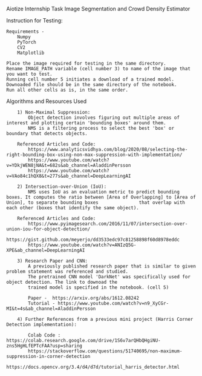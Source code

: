 Aiotize Internship Task
Image Segmentation and Crowd Density Estimator

Instruction for Testing:

    Requirements -
        Numpy
        PyTorch
        CV2
        Matplotlib

    Place the image required for testing in the same directory.
    Rename IMAGE_PATH variable (cell number 3) to name of the image that you want to test.
    Running cell number 5 initiates a download of a trained model. Downoaded file should be in the same directory of the notebook.
    Run all other cells as is, in the same order.

Algorithms and Resources Used

        1) Non-Maximal Suppression:
            Object detection involves figuring out multiple areas of interest and plotting certain 'bounding boxes' around them.
            NMS is a filtering process to select the best 'box' or boundary that detects objects.

        Referenced Articles and Code:
            https://www.analyticsvidhya.com/blog/2020/08/selecting-the-right-bounding-box-using-non-max-suppression-with-implementation/
            https://www.youtube.com/watch?v=YDkjWEN8jNA&t=682s&ab_channel=AladdinPersson
            https://www.youtube.com/watch?v=VAo84c1hQX8&t=277s&ab_channel=DeepLearningAI
        
        2) Intersection-over-Union (IoU):
            NMS uses IoU as an evaluation metric to predict bounding boxes. It computes the ratio between [Area of Overlapping] to [Area of Union], to separate bounding boxes               that overlap with each other (boxes that identify the same object).

        Referenced Articles and Code:
            https://www.pyimagesearch.com/2016/11/07/intersection-over-union-iou-for-object-detection/
            https://gist.github.com/meyerjo/dd3533edc97c81258898f60d8978eddc
            https://www.youtube.com/watch?v=ANIzQ5G-XPE&ab_channel=DeepLearningAI
        
        3) Research Paper and CNN:
            A previously published research paper that is similar to given problem statement was referenced and studied.
            The pretrained CNN model 'DarkNet' was specifically used for object detection. The link to downoad the
            trained model is specified in the notebook. (cell 5)

            Paper -  https://arxiv.org/abs/1612.08242
            Tutorial - https://www.youtube.com/watch?v=n9_XyCGr-MI&t=4s&ab_channel=AladdinPersson

        4) Further References from a previous mini project (Harris Corner Detection implementation):
            
            Colab Code : https://colab.research.google.com/drive/1S6v7arQHbQHgiNU-zns5HgHLfEPTcFAA?usp=sharing
            https://stackoverflow.com/questions/51740695/non-maximum-suppression-in-corner-detection
            https://docs.opencv.org/3.4/d4/d7d/tutorial_harris_detector.html
